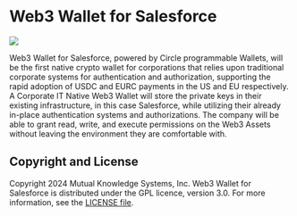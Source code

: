 # Web3 Wallet for Salesforce

![](https://github.com/MuKnSys/web3-wallet-for-salesforce/blob/main/documentation-and-images/Web3-wallet-for-Salesforce-logo.png)

Web3 Wallet for Salesforce, powered by Circle programmable Wallets, will be the first native crypto wallet for corporations that relies upon traditional corporate systems for authentication and authorization, supporting the rapid adoption of USDC and EURC payments in the US and EU respectively.
A Corporate IT Native Web3 Wallet will store the private keys in their existing infrastructure, in this case Salesforce, while utilizing their already in-place authentication systems and authorizations. The company will be able to grant read, write, and execute permissions on the Web3 Assets without leaving the environment they are comfortable with.


## Copyright and License

Copyright 2024 Mutual Knowledge Systems, Inc. Web3 Wallet for Salesforce is distributed under the GPL licence, version 3.0. For more information, see the [LICENSE file](https://github.com/MuKnSys/web3-wallet-for-salesforce/blob/main/LICENSE).
